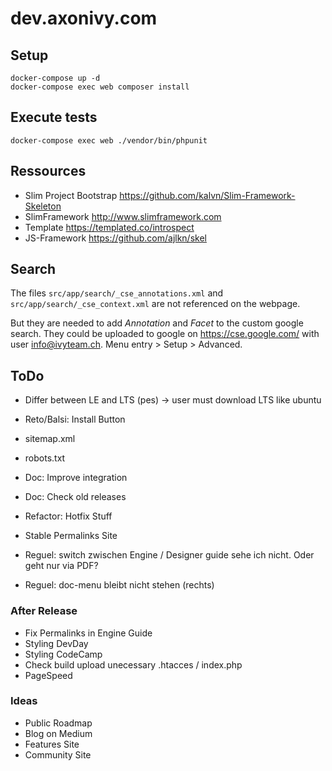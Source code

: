 # dev.axonivy.com

## Setup
	docker-compose up -d
	docker-compose exec web composer install

## Execute tests
	docker-compose exec web ./vendor/bin/phpunit

## Ressources
* Slim Project Bootstrap <https://github.com/kalvn/Slim-Framework-Skeleton>
* SlimFramework <http://www.slimframework.com>
* Template <https://templated.co/introspect>
* JS-Framework <https://github.com/ajlkn/skel>

## Search
The files `src/app/search/_cse_annotations.xml` and `src/app/search/_cse_context.xml` are not referenced on the webpage.

But they are needed to add _Annotation_ and _Facet_  to the custom google search.
They could be uploaded to google on <https://cse.google.com/> with user info@ivyteam.ch.
Menu entry > Setup > Advanced.

## ToDo

* Differ between LE and LTS (pes) -> user must download LTS like ubuntu

* Reto/Balsi: Install Button

* sitemap.xml
* robots.txt

* Doc: Improve integration
* Doc: Check old releases

* Refactor: Hotfix Stuff

* Stable Permalinks Site

* Reguel: switch zwischen Engine / Designer guide sehe ich nicht. Oder geht nur via PDF?
* Reguel: doc-menu bleibt nicht stehen (rechts)


### After Release
* Fix Permalinks in Engine Guide
* Styling DevDay
* Styling CodeCamp
* Check build upload unecessary .htacces / index.php
* PageSpeed

### Ideas
* Public Roadmap
* Blog on Medium
* Features Site
* Community Site
